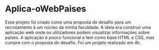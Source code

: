 # Aplica-oWebPaises
Esse projeto foi criado como uma proposta de desafio para um recrutamento à um núcleo da minha faculdade. A ideia era construir uma aplicação web onde os utilizadores podem visualizar informações sobre países. A aplicação é pouco funcional e tem como base HTML e CSS, mas cumpre com o proposta do desafio. Foi um projeto realizado em 4h. 
